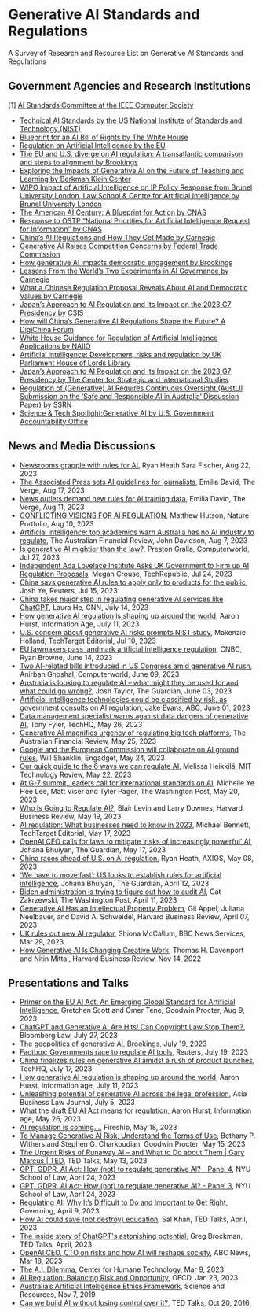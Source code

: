 # Generative AI Standards and Regulations
A Survey of Research and Resource List on Generative AI Standards and Regulations

## Government Agencies and Research Institutions
[1] [AI Standards Committee at the IEEE Computer Society](https://sagroups.ieee.org/ai-sc/)
- [Technical AI Standards by the US National Institute of Standards and Technology (NIST)](https://www.nist.gov/artificial-intelligence/technical-ai-standards)
- [Blueprint for an AI Bill of Rights by The White House](https://www.whitehouse.gov/ostp/ai-bill-of-rights/)
- [Regulation on Artificial Intelligence by the EU](https://digital-strategy.ec.europa.eu/en/library/proposal-regulation-laying-down-harmonised-rules-artificial-intelligence)
- [The EU and U.S. diverge on AI regulation: A transatlantic comparison and steps to alignment by Brookings](https://www.brookings.edu/articles/the-eu-and-us-diverge-on-ai-regulation-a-transatlantic-comparison-and-steps-to-alignment/)
- [Exploring the Impacts of Generative AI on the Future of Teaching and Learning by Berkman Klein Center](https://cyber.harvard.edu/story/2023-06/impacts-generative-ai-teaching-learning)
- [WIPO Impact of Artificial Intelligence on IP Policy Response from Brunel University London, Law School & Centre for Artificial Intelligence by Brunel University London](https://www.wipo.int/export/sites/www/about-ip/en/artificial_intelligence/call_for_comments/pdf/org_brunel.pdf)
- [The American AI Century: A Blueprint for Action by CNAS](https://www.cnas.org/publications/reports/the-american-ai-century-a-blueprint-for-action)
- [Response to OSTP “National Priorities for Artificial Intelligence Request for Information” by CNAS](https://www.cnas.org/publications/commentary/ostp-national-priorities-for-artificial-intelligence)
- [China’s AI Regulations and How They Get Made by Carnegie](https://carnegieendowment.org/2023/07/10/china-s-ai-regulations-and-how-they-get-made-pub-90117)
- [Generative AI Raises Competition Concerns by Federal Trade Commission](https://www.ftc.gov/policy/advocacy-research/tech-at-ftc/2023/06/generative-ai-raises-competition-concerns)
- [How generative AI impacts democratic engagement by Brookings](https://www.brookings.edu/articles/how-generative-ai-impacts-democratic-engagement/)
- [Lessons From the World’s Two Experiments in AI Governance by Carnegie](https://carnegieendowment.org/2023/02/14/lessons-from-world-s-two-experiments-in-ai-governance-pub-89035)
- [What a Chinese Regulation Proposal Reveals About AI and Democratic Values by Carnegie](https://carnegieendowment.org/2023/05/16/what-chinese-regulation-proposal-reveals-about-ai-and-democratic-values-pub-89766)
- [Japan’s Approach to AI Regulation and Its Impact on the 2023 G7 Presidency by CSIS](https://www.csis.org/analysis/japans-approach-ai-regulation-and-its-impact-2023-g7-presidency)
- [How will China’s Generative AI Regulations Shape the Future? A DigiChina Forum](https://digichina.stanford.edu/work/how-will-chinas-generative-ai-regulations-shape-the-future-a-digichina-forum/)
- [White House Guidance for Regulation of Artificial Intelligence Applications by NAIIO](https://trumpwhitehouse.archives.gov/wp-content/uploads/2020/11/M-21-06.pdf)
- [Artificial intelligence: Development, risks and regulation by UK Parliament House of Lords Library](https://lordslibrary.parliament.uk/artificial-intelligence-development-risks-and-regulation/)
- [Japan’s Approach to AI Regulation and Its Impact on the 2023 G7 Presidency by The Center for Strategic and International Studies](https://www.csis.org/analysis/japans-approach-ai-regulation-and-its-impact-2023-g7-presidency)
- [Regulation of (Generative) AI Requires Continuous Oversight (AustLII Submission on the ‘Safe and Responsible AI in Australia’ Discussion Paper) by SSRN](https://papers.ssrn.com/sol3/papers.cfm?abstract_id=4519365)
- [Science & Tech Spotlight:Generative AI by U.S. Government Accountability Office](https://www.gao.gov/products/gao-23-106782)

## News and Media Discussions
- [Newsrooms grapple with rules for AI](https://www.axios.com/2023/08/22/ai-rules-newsrooms-training-data), Ryan Heath Sara Fischer, Aug 22, 2023
- [The Associated Press sets AI guidelines for journalists](https://www.theverge.com/2023/8/16/23834586/associated-press-ai-guidelines-journalists-openai), Emilia David, The Verge, Aug 17, 2023
- [News outlets demand new rules for AI training data](https://www.theverge.com/2023/8/10/23827316/news-transparency-copyright-generative-ai), Emilia David, The Verge, Aug 11, 2023
- [CONFLICTING VISIONS FOR AI REGULATION](https://www.nature.com/articles/d41586-023-02491-y), Matthew Hutson, Nature Portfolio, Aug 10, 2023
- [Artificial intelligence: top academics warn Australia has no AI industry to regulate](https://www.afr.com/technology/labor-ignoring-the-elephant-in-the-room-on-ai-experts-20230804-p5du1p), The Australian Financial Review, John Davidson, Aug 7, 2023
- [Is generative AI mightier than the law?](https://www.computerworld.com/article/3703250/is-generative-ai-mightier-than-the-law.html), Preston Gralla, Computerworld, Jul 27, 2023
- [Independent Ada Lovelace Institute Asks UK Government to Firm up AI Regulation Proposals](https://www.techrepublic.com/article/generative-ai-uk-regulation/), Megan Crouse, TechRepublic, Jul 24, 2023
- [China says generative AI rules to apply only to products for the public](https://www.reuters.com/technology/china-issues-temporary-rules-generative-ai-services-2023-07-13/), Josh Ye, Reuters, Jul 15, 2023
- [China takes major step in regulating generative AI services like ChatGPT](https://edition.cnn.com/2023/07/14/tech/china-ai-regulation-intl-hnk/index.html), Laura He, CNN, July 14, 2023
- [How generative AI regulation is shaping up around the world](https://www.information-age.com/how-generative-ai-regulation-shaping-up-around-world-123503911/), Aaron Hurst, Information Age, July 11, 2023
- [U.S. concern about generative AI risks prompts NIST study](https://www.techtarget.com/searchcio/news/366544159/US-concern-about-generative-AI-risks-prompts-NIST-study), Makenzie Holland, TechTarget Editorial, Jul 10, 2023
- [EU lawmakers pass landmark artificial intelligence regulation](https://www.cnbc.com/2023/06/14/eu-lawmakers-pass-landmark-artificial-intelligence-regulation.html), CNBC, Ryan Browne, June 14, 2023
- [Two AI-related bills introduced in US Congress amid generative AI rush](https://www.computerworld.com/article/3699348/two-ai-related-bills-introduced-in-us-congress-amid-generative-ai-rush.html), Anirban Ghoshal, Computerworld, June 09, 2023
- [Australia is looking to regulate AI – what might they be used for and what could go wrong?](https://www.theguardian.com/technology/2023/jun/03/australia-is-looking-to-regulate-ai-what-might-they-be-used-for-and-what-could-go-wrong), Josh Taylor, The Guardian, June 03, 2023
- [Artificial intelligence technologies could be classified by risk, as government consults on AI regulation](https://www.abc.net.au/news/2023-06-01/ai-government-regulation-risk-classification-plan/102417294), Jake Evans, ABC, June 01, 2023
- [Data management specialist warns against data dangers of generative AI](https://techhq.com/2023/05/data-management-specialist-warns-against-data-dangers-of-generative-ai/), Tony Fyler, TechHQ, May 26, 2023
- [Generative AI magnifies urgency of regulating big tech platforms](https://www.afr.com/technology/generative-ai-magnifies-urgency-of-regulating-big-tech-platforms-20230522-p5dad1), The Australian Financial Review, May 25, 2023
- [Google and the European Commission will collaborate on AI ground rules](https://www.engadget.com/google-and-the-european-commission-will-collaborate-on-ai-ground-rules-192035744.html), Will Shanklin, Engadget, May 24, 2023
- [Our quick guide to the 6 ways we can regulate AI](https://www.technologyreview.com/2023/05/22/1073482/our-quick-guide-to-the-6-ways-we-can-regulate-ai/), Melissa Heikkilä, MIT Technology Review, May 22, 2023
- [At G-7 summit, leaders call for international standards on AI](https://www.washingtonpost.com/world/2023/05/20/g7-summit-artificial-intelligence-ai/), Michelle Ye Hee Lee, Matt Viser and Tyler Pager, The Washington Post, May 20, 2023
- [Who Is Going to Regulate AI?](https://hbr.org/2023/05/who-is-going-to-regulate-ai), Blair Levin and Larry Downes, Harvard Business Review, May 19, 2023
- [AI regulation: What businesses need to know in 2023](https://www.techtarget.com/searchenterpriseai/feature/AI-regulation-What-businesses-need-to-know), Michael Bennett, TechTarget Editorial, May 17, 2023
- [OpenAI CEO calls for laws to mitigate ‘risks of increasingly powerful’ AI](https://www.theguardian.com/technology/2023/may/16/ceo-openai-chatgpt-ai-tech-regulations), Johana Bhuiyan, The Guardian, May 17, 2023
- [China races ahead of U.S. on AI regulation](https://www.axios.com/2023/05/08/china-ai-regulation-race), Ryan Heath, AXIOS, May 08, 2023
- [‘We have to move fast’: US looks to establish rules for artificial intelligence](https://www.theguardian.com/technology/2023/apr/11/us-commerce-department-artificial-intelligence-rules), Johana Bhuiyan, The Guardian, April 12, 2023
- [Biden administration is trying to figure out how to audit AI](https://www.washingtonpost.com/technology/2023/04/11/biden-commerce-department-ai-rules/), Cat Zakrzewski, The Washington Post, April 11, 2023
- [Generative AI Has an Intellectual Property Problem](https://hbr.org/2023/04/generative-ai-has-an-intellectual-property-problem), Gil Appel, Juliana Neelbauer, and David A. Schweidel, Harvard Business Review, April 07, 2023
- [UK rules out new AI regulator](https://www.bbc.com/news/technology-65102210), Shiona McCallum, BBC News Services, Mar 29, 2023
- [How Generative AI Is Changing Creative Work](https://hbr.org/2022/11/how-generative-ai-is-changing-creative-work), Thomas H. Davenport and Nitin Mittal, Harvard Business Review, Nov 14, 2022

## Presentations and Talks
- [Primer on the EU AI Act: An Emerging Global Standard for Artificial Intelligence](https://www.goodwinlaw.com/en/insights/publications/2023/08/insights-technology-aiml-eu-ai-act-global-standard-artificial-intelligence), Gretchen Scott and Omer Tene, Goodwin Procter, Aug 9, 2023
- [ChatGPT and Generative AI Are Hits! Can Copyright Law Stop Them?](https://www.youtube.com/watch?v=bRqwTP2eKJY), Bloomberg Law, July 27, 2023
- [The geopolitics of generative AI](https://www.brookings.edu/events/the-geopolitics-of-generative-ai/), Brookings, July 19, 2023
- [Factbox: Governments race to regulate AI tools](https://www.reuters.com/technology/governments-efforts-regulate-ai-tools-2023-04-12/), Reuters, July 19, 2023
- [China finalizes rules on generative AI amidst a rush of product launches](https://techhq.com/2023/07/china-finalizes-rules-on-generative-ai-amidst-a-rush-of-product-launches/), TechHQ, July 17, 2023
- [How generative AI regulation is shaping up around the world](https://www.information-age.com/how-generative-ai-regulation-shaping-up-around-world-123503911/), Aaron Hurst, Information age, July 11, 2023
- [Unleashing potential of generative AI across the legal profession](https://law.asia/potential-generative-ai-for-legal-profession/), Asia Business Law Journal, July 5, 2023
- [What the draft EU AI Act means for regulation](https://www.information-age.com/what-the-draft-eu-ai-act-means-for-regulation-123504268/), Aaron Hurst, Information age, May 26, 2023
- [AI regulation is coming...](https://www.youtube.com/watch?v=CDokUdux0rc), Fireship, May 18, 2023
- [To Manage Generative AI Risk, Understand the Terms of Use](https://www.goodwinlaw.com/en/insights/publications/2023/05/insights-technology-aiml-generative-ai-risk-terms-of-use), Bethany P. Withers and Stephen G. Charkoudian, Goodwin Procter, May 15, 2023
- [The Urgent Risks of Runaway AI – and What to Do about Them | Gary Marcus | TED](https://www.youtube.com/watch?v=JL5OFXeXenA&t=2s), TED Talks, May 13, 2023
- [GPT, GDPR, AI Act: How (not) to regulate generative AI? - Panel 4](https://www.youtube.com/watch?v=YKUltib9w0g), NYU School of Law, April 24, 2023
- [GPT, GDPR, AI Act: How (not) to regulate generative AI? - Panel 3](https://www.youtube.com/watch?v=NVe_drCREyc), NYU School of Law, April 24, 2023
- [Regulating AI: Why It’s Difficult to Do and Important to Get Right](https://www.governing.com/now/regulating-ai-why-its-difficult-to-do-and-important-to-get-right), Governing, April 9, 2023
- [How AI could save (not destroy) education](https://www.ted.com/talks/sal_khan_how_ai_could_save_not_destroy_education), Sal Khan, TED Talks, April, 2023
- [The inside story of ChatGPT's astonishing potential](https://www.ted.com/talks/greg_brockman_the_inside_story_of_chatgpt_s_astonishing_potential), Greg Brockman, TED Talks, April, 2023
- [OpenAI CEO, CTO on risks and how AI will reshape society](https://www.youtube.com/watch?v=540vzMlf-54), ABC News, Mar 18, 2023
- [The A.I. Dilemma](https://www.youtube.com/watch?v=xoVJKj8lcNQ), Center for Humane Technology, Mar 9, 2023
- [AI Regulation: Balancing Risk and Opportunity](https://www.youtube.com/watch?v=-CXkHs3cxa4&t=1s&ab_channel=OECD), OECD, Jan 23, 2023
- [Australia’s Artificial Intelligence Ethics Framework](https://www.industry.gov.au/publications/australias-artificial-intelligence-ethics-framework), Science and Resources, Nov 7, 2019
- [Can we build AI without losing control over it?](https://www.youtube.com/watch?v=8nt3edWLgIg), TED Talks, Oct 20, 2016
